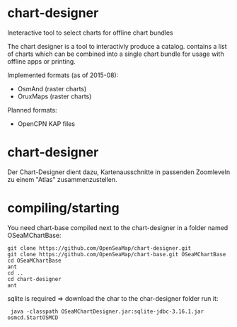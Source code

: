 chart-designer
==============

Ineteractive tool to select charts for offline chart bundles

The chart designer is a tool to interactivly produce a catalog. contains a list of charts which can be combined into a single chart bundle for usage with offline apps or printing.

Implemented formats (as of 2015-08):
* OsmAnd (raster charts)
* OruxMaps (raster charts)

Planned formats:
* OpenCPN KAP files

chart-designer
==============
Der Chart-Designer dient dazu, Kartenausschnitte in passenden Zoomleveln zu einem "Atlas" zusammenzustellen. 


compiling/starting
==============
You need chart-base compiled next to the chart-designer in a folder named OSeaMChartBase: 
```
git clone https://github.com/OpenSeaMap/chart-designer.git
git clone https://github.com/OpenSeaMap/chart-base.git OSeaMChartBase
cd OSeaMChartBase
ant
cd ..
cd chart-designer
ant
```

sqlite is required => download the char to the char-designer folder
run it:
```
 java -classpath OSeaMChartDesigner.jar:sqlite-jdbc-3.16.1.jar osmcd.StartOSMCD
```
